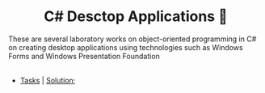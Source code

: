 <h1 align="center" color="red"> C# Desctop Applications 🧾</h1>
These are several laboratory works on object-oriented programming in C# on creating desktop applications using technologies such as Windows Forms and Windows Presentation Foundation
<br><br> 
<ul>
  <li><a href="">Tasks</a> | <a href="">Solution</a>;</li>
</ul>
  
<!-- 

  <li>lw1 WinForms: <a href="https://github.com/zephyrXXX/Object-oriented-programming-technologies-Part-2/blob/master/Task/1_WinForms.pdf">Tasks</a> | <a href="https://github.com/zephyrXXX/Object-oriented-programming-technologies-Part-2/tree/master/Solution/lab01">Solution</a>;</li> 

-->
